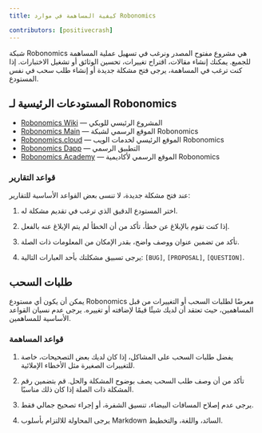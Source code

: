 ```yaml
---
title: كيفية المساهمة في موارد Robonomics

contributors: [positivecrash]
---
```


شبكة Robonomics هي مشروع مفتوح المصدر ونرغب في تسهيل عملية المساهمة للجميع. يمكنك إنشاء مقالات، اقتراح تغييرات، تحسين الوثائق أو تشغيل الاختبارات. إذا كنت ترغب في المساهمة، يرجى فتح مشكلة جديدة أو إنشاء طلب سحب في نفس المستودع.

## المستودعات الرئيسية لـ Robonomics

- [Robonomics Wiki](https://github.com/airalab/robonomics-wiki) — المشروع الرئيسي للويكي
- [Robonomics Main](https://github.com/airalab/robonomics.network) — الموقع الرسمي لشبكة Robonomics
- [Robonomics.cloud](https://github.com/airalab/robonomics.cloud) — الموقع الرئيسي لخدمات الويب Robonomics
- [Robonomics Dapp](https://github.com/airalab/dapp.robonomics.network) — التطبيق الرسمي
- [Robonomics Academy](https://github.com/airalab/robonomics.academy) — الموقع الرسمي لأكاديمية Robonomics

### قواعد التقارير

عند فتح مشكلة جديدة، لا تنسى بعض القواعد الأساسية للتقارير:

1. اختر المستودع الدقيق الذي ترغب في تقديم مشكلة له.

2. إذا كنت تقوم بالإبلاغ عن خطأ، تأكد من أن الخطأ لم يتم الإبلاغ عنه بالفعل.

3. تأكد من تضمين عنوان ووصف واضح، بقدر الإمكان من المعلومات ذات الصلة.

4. يرجى تسبيق مشكلتك بأحد العبارات التالية: `[BUG]`, `[PROPOSAL]`, `[QUESTION]`.

## طلبات السحب

يمكن أن يكون أي مستودع Robonomics معرضًا لطلبات السحب أو التغييرات من قبل المساهمين، حيث تعتقد أن لديك شيئًا قيمًا لإضافته أو تغييره. يرجى عدم نسيان القواعد الأساسية للمساهمين.

### قواعد المساهمة

1. يفضل طلبات السحب على المشاكل، إذا كان لديك بعض التصحيحات، خاصة للتغييرات الصغيرة مثل الأخطاء الإملائية.

2. تأكد من أن وصف طلب السحب يصف بوضوح المشكلة والحل. قم بتضمين رقم المشكلة ذات الصلة إذا كان ذلك مناسبًا.

3. يرجى عدم إصلاح المسافات البيضاء، تنسيق الشفرة، أو إجراء تصحيح جمالي فقط.

4. يرجى المحاولة للالتزام بأسلوب Markdown السائد، واللغة، والتخطيط.